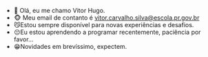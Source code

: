 - 👋 Olá, eu me chamo Vitor Hugo.
- 🐵 Meu email de contanto é vitor.carvalho.silva@escola.pr.gov.br
- 😼Estou sempre disponível para novas experiências e desafios.
- 😔Eu estou aprendendo a programar recentemente, paciência por favor...
- 😁Novidades em brevíssimo, expectem.
